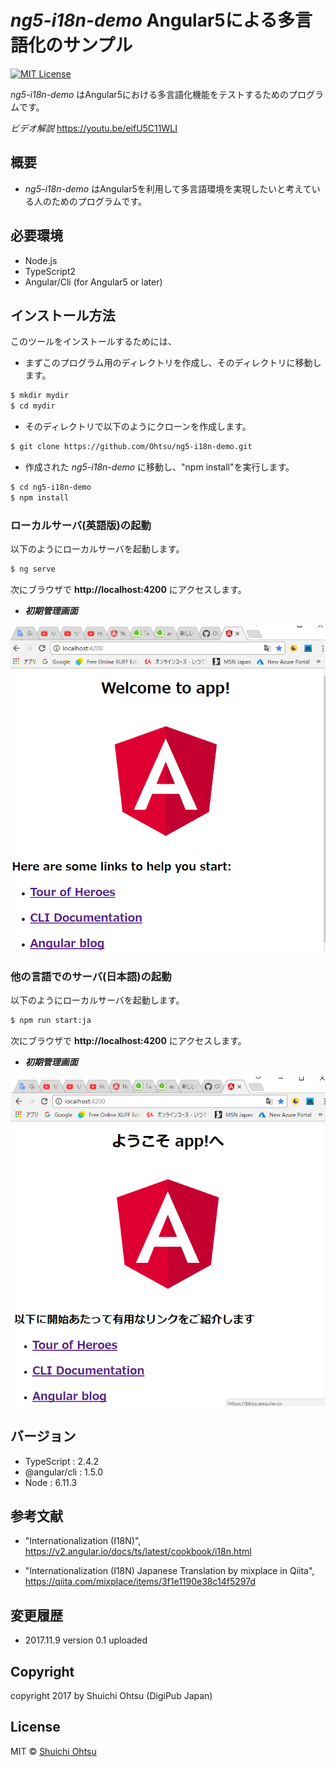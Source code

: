 

# _ng5-i18n-demo_ Angular5による多言語化のサンプル
[![MIT License](http://img.shields.io/badge/license-MIT-blue.svg?style=flat)](LICENSE)


_ng5-i18n-demo_ はAngular5における多言語化機能をテストするためのプログラムです。

_ビデオ解説_
<https://youtu.be/eifU5C11WLI>


## 概要 
   - _ng5-i18n-demo_ はAngular5を利用して多言語環境を実現したいと考えている人のためのプログラムです。

 ## 必要環境

   - Node.js
   - TypeScript2
   - Angular/Cli (for Angular5 or later)


## インストール方法


このツールをインストールするためには、

   - まずこのプログラム用のディレクトリを作成し、そのディレクトリに移動します。

```bash
$ mkdir mydir
$ cd mydir
```
   - そのディレクトリで以下のようにクローンを作成します。

```bash
$ git clone https://github.com/Ohtsu/ng5-i18n-demo.git 
```

   - 作成された _ng5-i18n-demo_ に移動し、"npm install"を実行します。

```bash
$ cd ng5-i18n-demo
$ npm install 
```

### ローカルサーバ(英語版)の起動
以下のようにローカルサーバを起動します。 

```bash
$ ng serve
```

次にブラウザで **http://localhost:4200** にアクセスします。  

  - ***初期管理画面*** 

  <img src="https://raw.githubusercontent.com/Ohtsu/images/master/ng5-i18n-demo/ng5-i18n-demo_en-page_01.png" width= "640" >


### 他の言語でのサーバ(日本語)の起動 
以下のようにローカルサーバを起動します。 

```bash
$ npm run start:ja
```

次にブラウザで **http://localhost:4200** にアクセスします。  

  - ***初期管理画面*** 

  <img src="https://raw.githubusercontent.com/Ohtsu/images/master/ng5-i18n-demo/ng5-i18n-demo_ja-page_01.png" width= "640" >


## バージョン

   - TypeScript         : 2.4.2
   - @angular/cli       : 1.5.0
   - Node               : 6.11.3


## 参考文献

- "Internationalization (I18N)",
<https://v2.angular.io/docs/ts/latest/cookbook/i18n.html>

- "Internationalization (I18N) Japanese Translation by mixplace in Qiita",
<https://qiita.com/mixplace/items/3f1e1190e38c14f5297d>



## 変更履歴

 - 2017.11.9 version 0.1 uploaded 

## Copyright

copyright 2017 by Shuichi Ohtsu (DigiPub Japan)


## License

MIT © [Shuichi Ohtsu](mailto:ohtsu@digipub-net.com)
